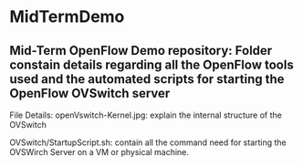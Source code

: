 MidTermDemo
===========

Mid-Term OpenFlow Demo repository: Folder constain details regarding all the OpenFlow tools used and the automated scripts for starting the OpenFlow OVSwitch server
----------------------------------
File Details:
openVswitch-Kernel.jpg: explain the internal structure of the OVSwitch

OVSwitch/StartupScript.sh: contain all the command need for starting the OVSWirch Server on a VM or physical machine.


